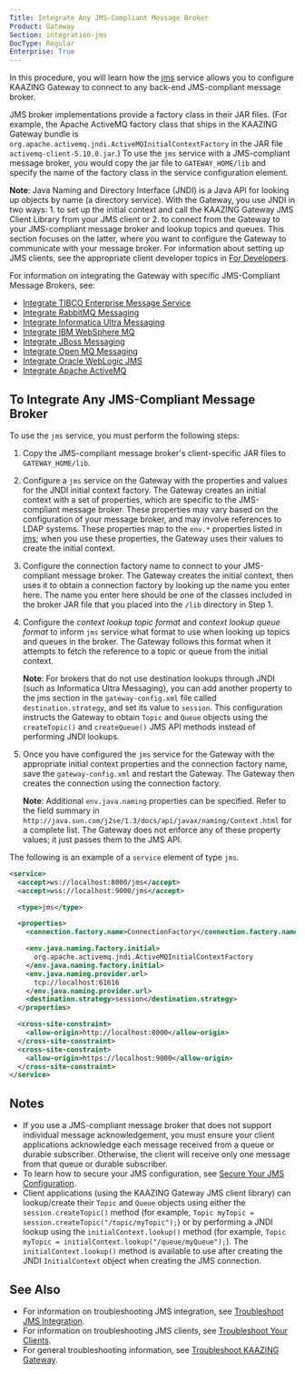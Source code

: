 ```yaml
---
Title: Integrate Any JMS-Compliant Message Broker
Product: Gateway
Section: integration-jms
DocType: Regular
Enterprise: True
---
```


In this procedure, you will learn how the [jms](../admin-reference/r_conf_jms.md#jms) service allows you to configure KAAZING Gateway to connect to any back-end JMS-compliant message broker.

JMS broker implementations provide a factory class in their JAR files. (For example, the Apache ActiveMQ factory class that ships in the KAAZING Gateway bundle is `org.apache.activemq.jndi.ActiveMQInitialContextFactory` in the JAR file `activemq-client-5.10.0.jar`.) To use the `jms` service with a JMS-compliant message broker, you would copy the jar file to `GATEWAY_HOME/lib` and specify the name of the factory class in the service configuration element.

**Note**: Java Naming and Directory Interface (JNDI) is a Java API for looking up objects by name (a directory service). With the Gateway, you use JNDI in two ways: 1. to set up the initial context and call the KAAZING Gateway JMS Client Library from your JMS client or 2. to connect from the Gateway to your JMS-compliant message broker and lookup topics and queues. This section focuses on the latter, where you want to configure the Gateway to communicate with your message broker. For information about setting up JMS clients, see the appropriate client developer topics in [For Developers](../index.md).

For information on integrating the Gateway with specific JMS-Compliant Message Brokers, see:

-   [Integrate TIBCO Enterprise Message Service](p_jms_integrate_tibco.md)
-   [Integrate RabbitMQ Messaging](p_jms_integrate_rabbitmq.md)
-   [Integrate Informatica Ultra Messaging](p_jms_integrate_informatica.md)
-   [Integrate IBM WebSphere MQ](p_jms_integrate_ibm.md)
-   [Integrate JBoss Messaging](p_jms_integrate_jboss.md)
-   [Integrate Open MQ Messaging](p_jms_integrate_openmq.md)
-   [Integrate Oracle WebLogic JMS](p_jms_integrate_weblogic.md)
-   [Integrate Apache ActiveMQ](p_jms_integrate_activemq.md)

To Integrate Any JMS-Compliant Message Broker
---------------------------------------------

To use the `jms` service, you must perform the following steps:

1.  Copy the JMS-compliant message broker's client-specific JAR files to `GATEWAY_HOME/lib`.
2.  Configure a `jms` service on the Gateway with the properties and values for the JNDI initial context factory. The Gateway creates an initial context with a set of properties, which are specific to the JMS-compliant message broker. These properties may vary based on the configuration of your message broker, and may involve references to LDAP systems. These properties map to the `env.*` properties listed in [jms](../admin-reference/r_conf_jms.md#jms); when you use these properties, the Gateway uses their values to create the initial context.
3.  Configure the connection factory name to connect to your JMS-compliant message broker. The Gateway creates the initial context, then uses it to obtain a connection factory by looking up the name you enter here. The name you enter here should be one of the classes included in the broker JAR file that you placed into the `/lib` directory in Step 1.
4.  Configure the *context lookup topic format* and *context lookup queue format* to inform `jms` service what format to use when looking up topics and queues in the broker. The Gateway follows this format when it attempts to fetch the reference to a topic or queue from the initial context.

    **Note**: For brokers that do not use destination lookups through JNDI (such as Informatica Ultra Messaging), you can add another property to the jms section in the `gateway-config.xml` file called `destination.strategy`, and set its value to `session`. This configuration instructs the Gateway to obtain `Topic` and `Queue` objects using the `createTopic()` and `createQueue()` JMS API methods instead of performing JNDI lookups.

5.  Once you have configured the `jms` service for the Gateway with the appropriate initial context properties and the connection factory name, save the `gateway-config.xml` and restart the Gateway. The Gateway then creates the connection using the connection factory.

    **Note**: Additional `env.java.naming` properties can be specified. Refer to the field summary in `http://java.sun.com/j2se/1.3/docs/api/javax/naming/Context.html` for a complete list. The Gateway does not enforce any of these property values; it just passes them to the JMS API.

The following is an example of a `service` element of type `jms`.

``` xml
<service>
  <accept>ws://localhost:8000/jms</accept>
  <accept>wss://localhost:9000/jms</accept>

  <type>jms</type>

  <properties>
    <connection.factory.name>ConnectionFactory</connection.factory.name>

    <env.java.naming.factory.initial>
      org.apache.activemq.jndi.ActiveMQInitialContextFactory
    </env.java.naming.factory.initial>
    <env.java.naming.provider.url>
      tcp://localhost:61616
    </env.java.naming.provider.url>
    <destination.strategy>session</destination.strategy>
  </properties>

  <cross-site-constraint>
    <allow-origin>http://localhost:8000</allow-origin>
  </cross-site-constraint>
  <cross-site-constraint>
    <allow-origin>https://localhost:9000</allow-origin>
  </cross-site-constraint>
</service>
```

Notes
-----

-   If you use a JMS-compliant message broker that does not support individual message acknowledgement, you must ensure your client applications acknowledge each message received from a queue or durable subscriber. Otherwise, the client will receive only one message from that queue or durable subscriber.
-   To learn how to secure your JMS configuration, see [Secure Your JMS Configuration](../security/o_jms_secure.md).
-   Client applications (using the KAAZING Gateway JMS client library) can lookup/create their `Topic` and `Queue` objects using either the `session.createTopic()` method (for example, `Topic myTopic = session.createTopic("/topic/myTopic");`) or by performing a JNDI lookup using the `initialContext.lookup()` method (for example, `Topic myTopic = initialContext.lookup("/queue/myQueue");`). The `initialContext.lookup()` method is available to use after creating the JNDI `InitialContext` object when creating the JMS connection.

See Also
--------

-   For information on troubleshooting JMS integration, see [Troubleshoot JMS Integration](../integration-jms/p_jms_integrate_tshoot.md).
-   For information on troubleshooting JMS clients, see [Troubleshoot Your Clients](../troubleshooting/p_dev_troubleshoot.md).
-   For general troubleshooting information, see [Troubleshoot KAAZING Gateway](../troubleshooting/o_troubleshoot.md).



